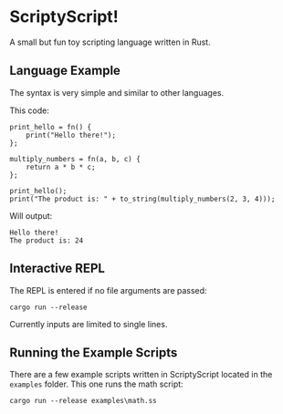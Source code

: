 # ScriptyScript!

A small but fun toy scripting language written in Rust.

## Language Example

The syntax is very simple and similar to other languages.

This code:
```
print_hello = fn() {
    print("Hello there!");
};

multiply_numbers = fn(a, b, c) {
    return a * b * c;
};

print_hello();
print("The product is: " + to_string(multiply_numbers(2, 3, 4)));
```

Will output:
```
Hello there!
The product is: 24
```

## Interactive REPL

The REPL is entered if no file arguments are passed:

```
cargo run --release
```

Currently inputs are limited to single lines.

## Running the Example Scripts

There are a few example scripts written in ScriptyScript located in the `examples` folder. This one runs the math script:

```
cargo run --release examples\math.ss
```
